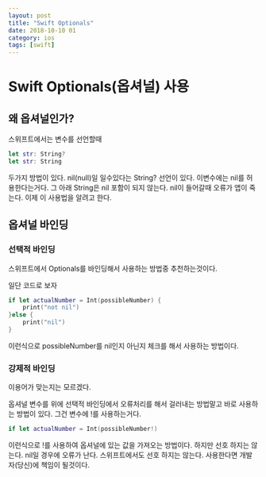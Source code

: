 ```yaml
---
layout: post
title: "Swift Optionals"
date: 2018-10-10 01
category: ios
tags: [swift]
---
```



# Swift Optionals(옵셔널) 사용

<!-- more -->

## 왜 옵셔널인가?

스위프트에서는 변수를 선언할때 

```swift
let str: String?
let str: String
```

두가지 방법이 있다. nil(null)일 일수있다는 String? 선언이 있다. 이변수에는 nil를 허용한다는거다.   그 아래 String은 nil 포함이 되지 않는다. nil이 들어갈때 오류가 앱이 죽는다. 이제 이 사용법을 알려고 한다.



## 옵셔널 바인딩

### 선택적 바인딩

스위프트에서 Optionals를 바인딩해서 사용하는 방법중 추천하는것이다. 

일단 코드로 보자

```swift
if let actualNumber = Int(possibleNumber) {
    print("not nil")
}else {
    print("nil")
}
```

이런식으로 possibleNumber를  nil인지 아닌지 체크를 해서 사용하는 방법이다.



### 강제적 바인딩

이용어가 맞는지는 모르겠다.

옵셔널 변수를 위에 선택적 바인딩에서 오류처리를 해서 걸러내는 방법말고 바로 사용하는 방법이 있다. 그건 변수에 !를 사용하는거다.

```swift
if let actualNumber = Int(possibleNumber!) 
```

이런식으로 !를 사용하여 옵셔널에 있는 값을 가져오는 방법이다. 하지만 선호 하지는 않는다.  nil일 경우에 오류가 난다. 스위프트에서도 선호 하지는 않는다. 사용한다면 개발자(당신)에 책임이 될것이다.
